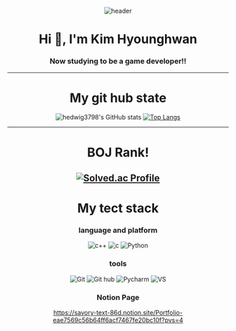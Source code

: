 <div align="center">
  
![header](https://capsule-render.vercel.app/api?type=waving&color=auto&height=300&section=header&text=Welcome&fontSize=90)

<h1 align="center">Hi 👋, I'm Kim Hyounghwan</h1>
<h3 align="center">Now studying to be a game developer!!</h3>

  ---
  # My git hub state
![hedwig3798's GitHub stats](https://github-readme-stats.vercel.app/api?username=hedwig3798&show_icons=true&theme=radical)  [![Top Langs](https://github-readme-stats.vercel.app/api/top-langs/?username=hedwig3798&layout=compact)](https://github.com/anuraghazra/github-readme-stats)
  
  ---
  # BOJ Rank!
[![Solved.ac Profile](http://mazassumnida.wtf/api/v2/generate_badge?boj=hedwig3798)](https://solved.ac/hedwig3798/)
  ---
  # My tect stack
  ### language and platform
  ![c++](https://img.shields.io/badge/-C%2B%2B-%2300599C?style=flat-square&logo=c%2B%2B)
  ![c](https://img.shields.io/badge/-C-black?style=flat-square&logo=c&logoColor=white)
  ![Python](https://img.shields.io/badge/-Python-%233776AB?style=flat-square&logo=Python&logoColor=white)
  ### tools
  ![Git](https://img.shields.io/badge/-Git-%23F05032?style=flat-square&logo=Git&logoColor=white)
  ![Git hub](https://img.shields.io/badge/-Github-%23181717?style=flat-square&logo=Github&logoColor=white)
  ![Pycharm](https://img.shields.io/badge/-Pycharm-%23000000?style=flat-square&logo=Pycharm&logoColor=white)
  ![VS](https://img.shields.io/badge/-Visual%20Studio-%235C2D91?style=flat-square&logo=Visual%20Studio&logoColor=white)
  ### Notion Page
  https://savory-text-86d.notion.site/Portfolio-eae7569c56b64ff6acf7467fe20bc10f?pvs=4
</div>



